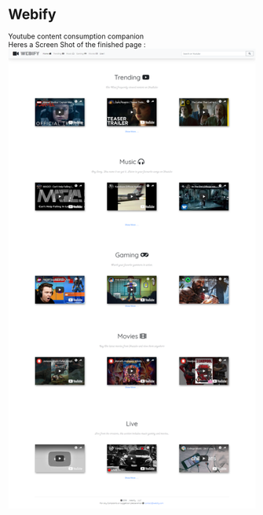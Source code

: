 # Webify
Youtube content consumption companion 
<br>Heres a Screen Shot of the finished page : 
![alt text](https://github.com/aritra1999/Webify/blob/master/demo/pro4_2.png)
